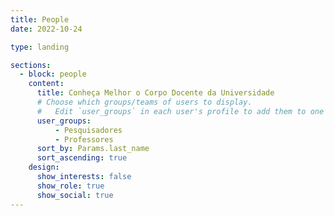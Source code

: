 ```yaml
---
title: People
date: 2022-10-24

type: landing

sections:
  - block: people
    content:
      title: Conheça Melhor o Corpo Docente da Universidade
      # Choose which groups/teams of users to display.
      #   Edit `user_groups` in each user's profile to add them to one or more of these groups.
      user_groups:
          - Pesquisadores
          - Professores
      sort_by: Params.last_name
      sort_ascending: true
    design:
      show_interests: false
      show_role: true
      show_social: true
---
```

